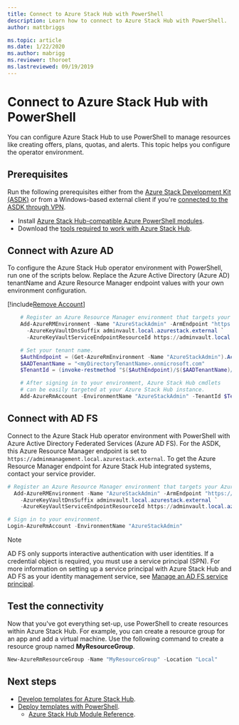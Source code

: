 ```yaml
---
title: Connect to Azure Stack Hub with PowerShell 
description: Learn how to connect to Azure Stack Hub with PowerShell.
author: mattbriggs

ms.topic: article
ms.date: 1/22/2020
ms.author: mabrigg
ms.reviewer: thoroet
ms.lastreviewed: 09/19/2019
---
```


# Connect to Azure Stack Hub with PowerShell

You can configure Azure Stack Hub to use PowerShell to manage resources like creating offers, plans, quotas, and alerts. This topic helps you configure the operator environment.

## Prerequisites

Run the following prerequisites either from the [Azure Stack Development Kit (ASDK)](../asdk/asdk-connect.md#connect-with-rdp) or from a Windows-based external client if you're [connected to the ASDK through VPN](../asdk/asdk-connect.md#connect-with-vpn).

- Install [Azure Stack Hub-compatible Azure PowerShell modules](azure-stack-powershell-install.md).  
- Download the [tools required to work with Azure Stack Hub](azure-stack-powershell-download.md).  

## Connect with Azure AD

To configure the Azure Stack Hub operator environment with PowerShell, run one of the scripts below. Replace the Azure Active Directory (Azure AD) tenantName and Azure Resource Manager endpoint values with your own environment configuration.

[!include[Remove Account](../../includes/remove-account.md)]

```powershell  
    # Register an Azure Resource Manager environment that targets your Azure Stack Hub instance. Get your Azure Resource Manager endpoint value from your service provider.
    Add-AzureRMEnvironment -Name "AzureStackAdmin" -ArmEndpoint "https://adminmanagement.local.azurestack.external" `
      -AzureKeyVaultDnsSuffix adminvault.local.azurestack.external `
      -AzureKeyVaultServiceEndpointResourceId https://adminvault.local.azurestack.external

    # Set your tenant name.
    $AuthEndpoint = (Get-AzureRmEnvironment -Name "AzureStackAdmin").ActiveDirectoryAuthority.TrimEnd('/')
    $AADTenantName = "<myDirectoryTenantName>.onmicrosoft.com"
    $TenantId = (invoke-restmethod "$($AuthEndpoint)/$($AADTenantName)/.well-known/openid-configuration").issuer.TrimEnd('/').Split('/')[-1]

    # After signing in to your environment, Azure Stack Hub cmdlets
    # can be easily targeted at your Azure Stack Hub instance.
    Add-AzureRmAccount -EnvironmentName "AzureStackAdmin" -TenantId $TenantId
```

## Connect with AD FS

Connect to the Azure Stack Hub operator environment with PowerShell with Azure Active Directory Federated Services (Azure AD FS). For the ASDK, this Azure Resource Manager endpoint is set to `https://adminmanagement.local.azurestack.external`. To get the Azure Resource Manager endpoint for Azure Stack Hub integrated systems, contact your service provider.

  ```powershell  
  # Register an Azure Resource Manager environment that targets your Azure Stack Hub instance. Get your Azure Resource Manager endpoint value from your service provider.
    Add-AzureRMEnvironment -Name "AzureStackAdmin" -ArmEndpoint "https://adminmanagement.local.azurestack.external" `
      -AzureKeyVaultDnsSuffix adminvault.local.azurestack.external `
      -AzureKeyVaultServiceEndpointResourceId https://adminvault.local.azurestack.external

  # Sign in to your environment.
  Login-AzureRmAccount -EnvironmentName "AzureStackAdmin"
  ```

> [!Note]  
> AD FS only supports interactive authentication with user identities. If a credential object is required, you must use a service principal (SPN). For more information on setting up a service principal with Azure Stack Hub and AD FS as your identity management service, see [Manage an AD FS service principal](azure-stack-create-service-principals.md#manage-an-ad-fs-service-principal).

## Test the connectivity

Now that you've got everything set-up, use PowerShell to create resources within Azure Stack Hub. For example, you can create a resource group for an app and add a virtual machine. Use the following command to create a resource group named **MyResourceGroup**.

```powershell  
New-AzureRmResourceGroup -Name "MyResourceGroup" -Location "Local"
```

## Next steps

- [Develop templates for Azure Stack Hub](../user/azure-stack-develop-templates.md).
- [Deploy templates with PowerShell](../user/azure-stack-deploy-template-powershell.md).
  - [Azure Stack Hub Module Reference](https://docs.microsoft.com/powershell/azure/azure-stack/overview).
